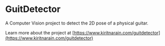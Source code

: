 # GuitDetector
A Computer Vision project to detect the 2D pose of a physical guitar.

Learn more about the project at [https://www.kiritnarain.com/guitdetector](https://www.kiritnarain.com/guitdetector)

